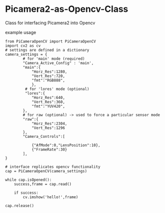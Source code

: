 # Picamera2-as-Opencv-Class
Class for interfacing Picamera2 into Opencv

example usage


    from PiCameraOpenCV import PiCameraOpenCV
    import cv2 as cv
    # settings are defined in a dictionary
    camera_settings = { 
            # for 'main' mode (required)
            "Camera_Active_Config" : 'main',
            "main":{
                "Horz_Res":1280,  
                "Vert_Res":720,
                "fmt":"RGB888",
                },
             # for 'lores' mode (optional)
             "lores":{
                "Horz_Res":640,  
                "Vert_Res":360,
                "fmt":"YUV420",
            },
            # for raw (optional) -> used to force a particular sensor mode
            "raw":{
                "Horz_Res":2304,  
                "Vert_Res":1296 
            },
            "Camera_Controls":[
        
                {"AfMode":0,"LensPosition":10},
                {"FrameRate":30}
            ],
    }

    # interface replicates opencv functionality 
    cap = PiCameraOpenCV(camera_settings)

    while cap.isOpened():
        success,frame = cap.read()

        if success:
            cv.imshow('hello!',frame)
        
    cap.release()
